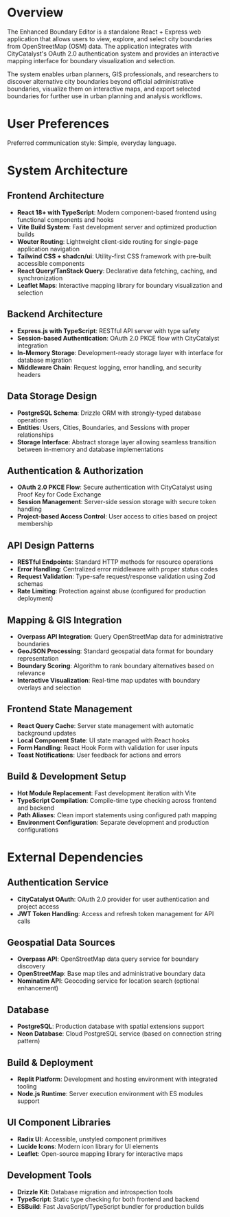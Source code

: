 # Overview

The Enhanced Boundary Editor is a standalone React + Express web application that allows users to view, explore, and select city boundaries from OpenStreetMap (OSM) data. The application integrates with CityCatalyst's OAuth 2.0 authentication system and provides an interactive mapping interface for boundary visualization and selection.

The system enables urban planners, GIS professionals, and researchers to discover alternative city boundaries beyond official administrative boundaries, visualize them on interactive maps, and export selected boundaries for further use in urban planning and analysis workflows.

# User Preferences

Preferred communication style: Simple, everyday language.

# System Architecture

## Frontend Architecture
- **React 18+ with TypeScript**: Modern component-based frontend using functional components and hooks
- **Vite Build System**: Fast development server and optimized production builds
- **Wouter Routing**: Lightweight client-side routing for single-page application navigation
- **Tailwind CSS + shadcn/ui**: Utility-first CSS framework with pre-built accessible components
- **React Query/TanStack Query**: Declarative data fetching, caching, and synchronization
- **Leaflet Maps**: Interactive mapping library for boundary visualization and selection

## Backend Architecture
- **Express.js with TypeScript**: RESTful API server with type safety
- **Session-based Authentication**: OAuth 2.0 PKCE flow with CityCatalyst integration
- **In-Memory Storage**: Development-ready storage layer with interface for database migration
- **Middleware Chain**: Request logging, error handling, and security headers

## Data Storage Design
- **PostgreSQL Schema**: Drizzle ORM with strongly-typed database operations
- **Entities**: Users, Cities, Boundaries, and Sessions with proper relationships
- **Storage Interface**: Abstract storage layer allowing seamless transition between in-memory and database implementations

## Authentication & Authorization
- **OAuth 2.0 PKCE Flow**: Secure authentication with CityCatalyst using Proof Key for Code Exchange
- **Session Management**: Server-side session storage with secure token handling
- **Project-based Access Control**: User access to cities based on project membership

## API Design Patterns
- **RESTful Endpoints**: Standard HTTP methods for resource operations
- **Error Handling**: Centralized error middleware with proper status codes
- **Request Validation**: Type-safe request/response validation using Zod schemas
- **Rate Limiting**: Protection against abuse (configured for production deployment)

## Mapping & GIS Integration
- **Overpass API Integration**: Query OpenStreetMap data for administrative boundaries
- **GeoJSON Processing**: Standard geospatial data format for boundary representation
- **Boundary Scoring**: Algorithm to rank boundary alternatives based on relevance
- **Interactive Visualization**: Real-time map updates with boundary overlays and selection

## Frontend State Management
- **React Query Cache**: Server state management with automatic background updates
- **Local Component State**: UI state managed with React hooks
- **Form Handling**: React Hook Form with validation for user inputs
- **Toast Notifications**: User feedback for actions and errors

## Build & Development Setup
- **Hot Module Replacement**: Fast development iteration with Vite
- **TypeScript Compilation**: Compile-time type checking across frontend and backend
- **Path Aliases**: Clean import statements using configured path mapping
- **Environment Configuration**: Separate development and production configurations

# External Dependencies

## Authentication Service
- **CityCatalyst OAuth**: OAuth 2.0 provider for user authentication and project access
- **JWT Token Handling**: Access and refresh token management for API calls

## Geospatial Data Sources
- **Overpass API**: OpenStreetMap data query service for boundary discovery
- **OpenStreetMap**: Base map tiles and administrative boundary data
- **Nominatim API**: Geocoding service for location search (optional enhancement)

## Database
- **PostgreSQL**: Production database with spatial extensions support
- **Neon Database**: Cloud PostgreSQL service (based on connection string pattern)

## Build & Deployment
- **Replit Platform**: Development and hosting environment with integrated tooling
- **Node.js Runtime**: Server execution environment with ES modules support

## UI Component Libraries
- **Radix UI**: Accessible, unstyled component primitives
- **Lucide Icons**: Modern icon library for UI elements
- **Leaflet**: Open-source mapping library for interactive maps

## Development Tools
- **Drizzle Kit**: Database migration and introspection tools
- **TypeScript**: Static type checking for both frontend and backend
- **ESBuild**: Fast JavaScript/TypeScript bundler for production builds